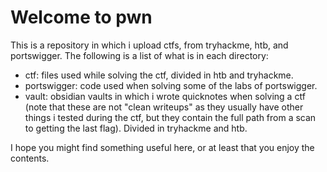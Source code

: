 # Welcome to pwn

This is a repository in which i upload ctfs, from tryhackme, htb, and portswigger. The following is a list of what is in each directory:

- ctf: files used while solving the ctf, divided in htb and tryhackme.
- portswigger: code used when solving some of the labs of portswigger.
- vault: obsidian vaults in which i wrote quicknotes when solving a ctf (note that these are not "clean writeups" as they usually have other things i tested during the ctf, but they contain the full path from a scan to getting the last flag). Divided in tryhackme and htb.

I hope you might find something useful here, or at least that you enjoy the contents.
